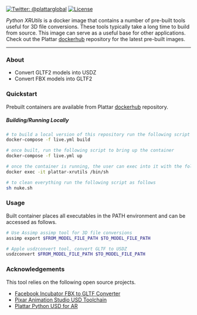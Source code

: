[![Twitter: @plattarglobal](https://img.shields.io/badge/contact-@plattarglobal-blue.svg?style=flat)](https://twitter.com/plattarglobal)
[![License](https://img.shields.io/badge/license-Apache%202.0-blue.svg?style=flat)](LICENSE)

_Python XRUtils_ is a docker image that contains a number of pre-built tools useful for 3D file conversions. These tools typically take a long time to build from source. This image can serve as a useful base for other applications. Check out the Plattar [dockerhub](https://hub.docker.com/r/plattar/python-xrutils) repository for the latest pre-built images.

* * *

### About

-   Convert GLTF2 models into USDZ
-   Convert FBX models into GLTF2

### Quickstart

Prebuilt containers are available from Plattar [dockerhub](https://hub.docker.com/r/plattar/python-xrutils) repository.

##### Building/Running Locally

```sh
# to build a local version of this repository run the following script
docker-compose -f live.yml build

# once built, run the following script to bring up the container
docker-compose -f live.yml up

# once the container is running, the user can exec into it with the following command
docker exec -it plattar-xrutils /bin/sh

# to clean everything run the following script as follows
sh nuke.sh
```

### Usage

Built container places all executables in the PATH environment and can be accessed as follows.

```sh
# Use Assimp assimp tool for 3D file conversions
assimp export $FROM_MODEL_FILE_PATH $TO_MODEL_FILE_PATH

# Apple usdzconvert tool, convert GLTF to USDZ
usdzconvert $FROM_MODEL_FILE_PATH $TO_MODEL_FILE_PATH
```

### Acknowledgements

This tool relies on the following open source projects.

-   [Facebook Incubator FBX to GLTF Converter](https://github.com/facebookincubator/FBX2glTF)
-   [Pixar Animation Studio USD Toolchain](https://github.com/PixarAnimationStudios/USD)
-   [Plattar Python USD for AR](https://github.com/Plattar/python-usd-ar)